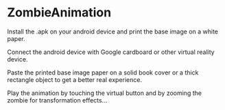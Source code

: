 # ZombieAnimation

Install the .apk on your android device and print the base image on a white paper.

Connect the android device with Google cardboard or other virtual reality device.

Paste the printed base image paper on a solid book cover or a thick rectangle object to get a better real experience.

Play the animation by touching the virtual button and by zooming the zombie for transformation effects...
